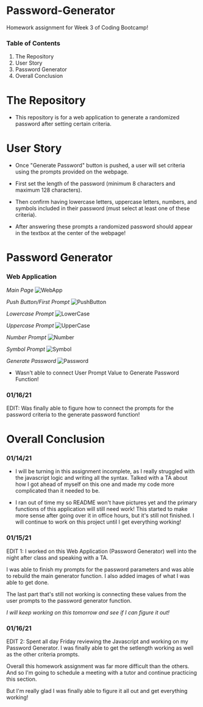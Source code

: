 # Password-Generator

Homework assignment for Week 3 of Coding Bootcamp!

### Table of Contents 

1) The Repository
2) User Story
3) Password Generator
4) Overall Conclusion

# The Repository

- This repository is for a web application to generate a randomized password after setting certain criteria. 

# User Story

- Once "Generate Password" button is pushed, a user will set criteria using the prompts provided on the webpage. 

- First set the length of the password (minimum 8 characters and maximum 128 characters).

- Then confirm having lowercase letters, uppercase letters, numbers, and symbols included in their password (must select at least one of these criteria). 

- After answering these prompts a randomized password should appear in the textbox at the center of the webpage!

# Password Generator

### Web Application

*Main Page*
![WebApp](https://user-images.githubusercontent.com/73864182/104727595-6f9f9f00-56ea-11eb-935e-1de33e6638c1.png)

*Push Button/First Prompt*
![PushButton](https://user-images.githubusercontent.com/73864182/104727635-8645f600-56ea-11eb-82ce-bfd58ac33426.png)

*Lowercase Prompt*
![LowerCase](https://user-images.githubusercontent.com/73864182/104727655-9067f480-56ea-11eb-9422-0ef63a87ed8b.png)

*Uppercase Prompt*
![UpperCase](https://user-images.githubusercontent.com/73864182/104727677-9b228980-56ea-11eb-933d-7fe1aa71d20c.png)

*Number Prompt*
![Number](https://user-images.githubusercontent.com/73864182/104727714-a70e4b80-56ea-11eb-8896-0ec193a68bfe.png)

*Symbol Prompt*
![Symbol](https://user-images.githubusercontent.com/73864182/104727728-b097b380-56ea-11eb-9fcf-d79ac19d7267.png)

*Generate Password*
![Password](https://user-images.githubusercontent.com/73864182/104727756-bc837580-56ea-11eb-9b68-882f5d38a4ce.png)

- Wasn't able to connect User Prompt Value to Generate Password Function!

### 01/16/21
EDIT: Was finally able to figure how to connect the prompts for the password criteria to the generate password function!

# Overall Conclusion

### 01/14/21
- I will be turning in this assignment incomplete, as I really struggled with the javascript logic and writing all the syntax. Talked with a TA about how I got ahead of myself on this one and made my code more complicated than it needed to be. 

- I ran out of time my so README won't have pictures yet and the primary functions of this application will still need work! This started to make more sense after going over it in office hours, but it's still not finished. I will continue to work on this project until I get everything working!

### 01/15/21
EDIT 1: I worked on this Web Application (Password Generator) well into the night after class and speaking with a TA. 

I was able to finish my prompts for the password parameters and was able to rebuild the main generator function. I also added images of what I was able to get done. 

The last part that's still not working is connecting these values from the user prompts to the password generator function.

*I will keep working on this tomorrow and see if I can figure it out!*

### 01/16/21
EDIT 2: Spent all day Friday reviewing the Javascript and working on my Password Generator. I was finally able to get the setlength working as well as the other criteria prompts. 

Overall this homework assignment was far more difficult than the others. And so I'm going to schedule a meeting with a tutor and continue practicing this section. 

But I'm really glad I was finally able to figure it all out and get everything working! 